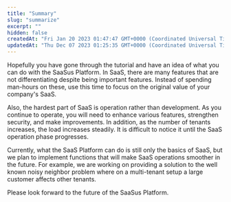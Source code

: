 ```yaml
---
title: "Summary"
slug: "summarize"
excerpt: ""
hidden: false
createdAt: "Fri Jan 20 2023 01:47:47 GMT+0000 (Coordinated Universal Time)"
updatedAt: "Thu Dec 07 2023 01:25:35 GMT+0000 (Coordinated Universal Time)"
---
```

Hopefully you have gone through the tutorial and have an idea of what you can do with the SaaSus Platform. In SaaS, there are many features that are not differentiating despite being important features. Instead of spending man-hours on these, use this time to focus on the original value of your company's SaaS.

Also, the hardest part of SaaS is operation rather than development. As you continue to operate, you will need to enhance various features, strengthen security, and make improvements. In addition, as the number of tenants increases, the load increases steadily. It is difficult to notice it until the SaaS operation phase progresses.

Currently, what the SaaS Platform can do is still only the basics of SaaS, but we plan to implement functions that will make SaaS operations smoother in the future. For example, we are working on providing a solution to the well known noisy neighbor problem where on a multi-tenant setup a large customer affects other tenants.

Please look forward to the future of the SaaSus Platform.

